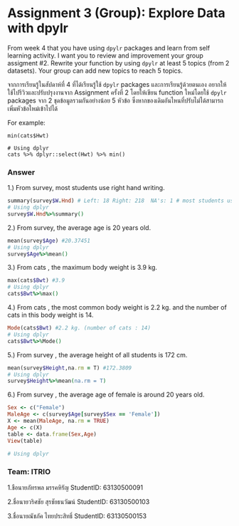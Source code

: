 # Assignment 3 (Group): Explore Data with dpylr

From week 4 that you have using `dpylr` packages and learn from self learning activity. I want you to review and improvement your group assigment #2. Rewrite your function by using `dpylr` at least 5 topics (from 2 datasets). Your group can add new topics to reach 5 topics.

จากการเรียนรู้ในสัปดาห์ที่ 4 ที่ได้เรียนรู้ใช้ `dpylr` packages และการเรียนรู้ด้วยตนเอง อยากให้ใช้ไปรีวิวและปรับปรุงงานจาก Assignment ครั้งที่ 2 โดยให้เขียน function ใหม่โดยใช้ `dpylr` packages จาก 2 ชุดข้อมูลรวมกันอย่างน้อย 5 หัวข้อ ซึ่งหากของเดิมอันไหนที่ปรับไม่ได้สามารถเพิ่มหัวข้อใหม่เข้าไปได้

For example:

```
min(cats$Hwt)

# Using dplyr
cats %>% dplyr::select(Hwt) %>% min()
```
### Answer

1.) From survey, most students use right hand writing.
```ruby
summary(survey$W.Hnd) # Left: 18 Right: 218  NA's: 1 # most students use "right hand" writing.
# Using dplyr
survey$W.Hnd%>%summary()

```

2.) From survey, the average age is 20 years old.
```ruby
mean(survey$Age) #20.37451
# Using dplyr
survey$Age%>%mean()
```

3.) From cats , the maximum body weight is 3.9 kg.
```ruby
max(cats$Bwt) #3.9
# Using dplyr
cats$Bwt%>%max()
```

4.) From cats , the most common body weight is 2.2 kg. and the number of cats in this body weight is 14.
```ruby
Mode(cats$Bwt) #2.2 kg. (number of cats : 14)
# Using dplyr
cats$Bwt%>%Mode()
```

5.) From survey , the average height of all students is 172 cm.
```ruby
mean(survey$Height,na.rm = T) #172.3809
# Using dplyr
survey$Height%>%mean(na.rm = T)
```

6.) From survey , the average age of female is around 20 years old.
```ruby
Sex <- c("Female")
MaleAge <- c(survey$Age[survey$Sex == 'Female'])
X <- mean(MaleAge, na.rm = TRUE)
Age <- c(X)
table <- data.frame(Sex,Age)
View(table)

# Using dplyr

```


### Team: ITRIO
1.ชือนายภัทรพล มรรคหิรัญ StudentID: 63130500091

2.ชื่อนายวริศชัย สุรชัยธนวัฒน์ StudentID: 63130500103

3.ชื่อนายณัชภัค ไทยประสิทธิ์     StudentID: 63130500153
